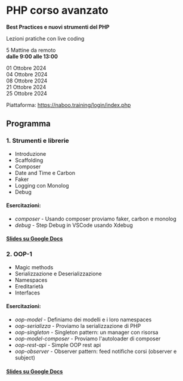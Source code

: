 # PHP corso avanzato

**Best Practices e nuovi strumenti del PHP**  

Lezioni pratiche con live coding

5 Mattine da remoto   
**dalle 9:00 alle 13:00**

01 Ottobre 2024  
04 Ottobre 2024  
08 Ottobre 2024  
21 Ottobre 2024  
25 Ottobre 2024  

Piattaforma: https://naboo.training/login/index.php

## Programma
### 1. Strumenti e librerie

- Introduzione
- Scaffolding
- Composer
- Date and Time e Carbon
- Faker
- Logging con Monolog
- Debug  


#### Esercitazioni:
- *composer* - Usando composer proviamo faker, carbon e monolog
- *debug* - Step Debug in VSCode usando Xdebug

#### [Slides su Google Docs](https://docs.google.com/presentation/d/1GBh6wBVjFx_AXJw2a0hgno4yhUwk-dzcrpzOdTU0hJM/edit?usp=sharing)


### 2. OOP-1

- Magic methods
- Serializzazione e Deserializzazione
- Namespaces
- Ereditarietà
- Interfaces

#### Esercitazioni:   
- *oop-model* - Definiamo dei modelli e i loro namespaces
- *oop-serializza* - Proviamo la serializzazione di PHP
- *oop-singleton* - Singleton pattern: un manager con risorsa
- *oop-model-composer* - Proviamo l'autoloader di composer
- *oop-rest-api* - Simple OOP rest api
- *oop-observer* - Observer pattern: feed notifiche corsi (observer e subject)

#### [Slides su Google Docs](https://docs.google.com/presentation/d/11fWIyArpK-po9TIdrVKSQMplO1mIfeGRBx7t5Vw8BWs/edit?usp=sharing)